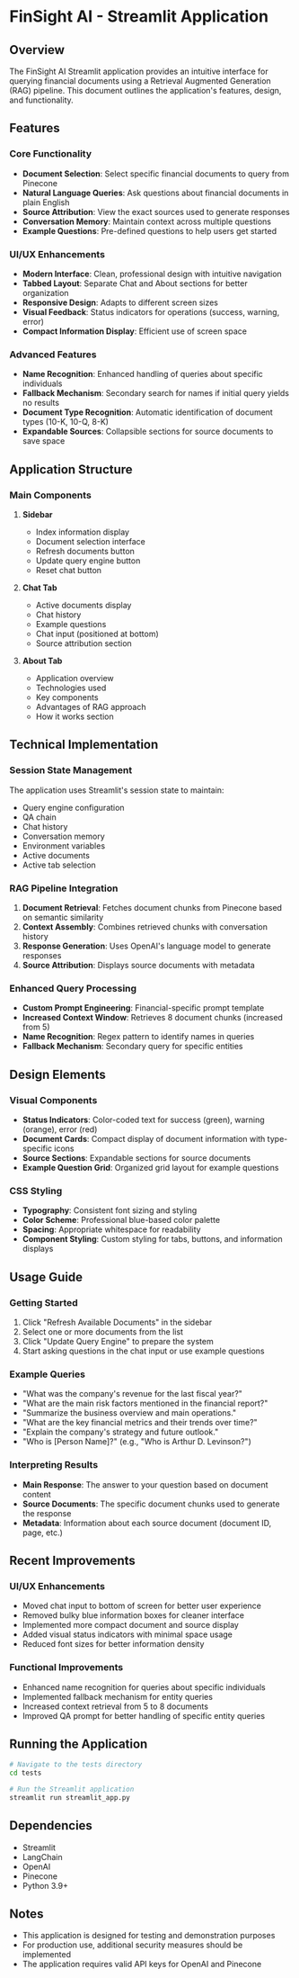 # FinSight AI - Streamlit Application

## Overview

The FinSight AI Streamlit application provides an intuitive interface for querying financial documents using a Retrieval Augmented Generation (RAG) pipeline. This document outlines the application's features, design, and functionality.

## Features

### Core Functionality
- **Document Selection**: Select specific financial documents to query from Pinecone
- **Natural Language Queries**: Ask questions about financial documents in plain English
- **Source Attribution**: View the exact sources used to generate responses
- **Conversation Memory**: Maintain context across multiple questions
- **Example Questions**: Pre-defined questions to help users get started

### UI/UX Enhancements
- **Modern Interface**: Clean, professional design with intuitive navigation
- **Tabbed Layout**: Separate Chat and About sections for better organization
- **Responsive Design**: Adapts to different screen sizes
- **Visual Feedback**: Status indicators for operations (success, warning, error)
- **Compact Information Display**: Efficient use of screen space

### Advanced Features
- **Name Recognition**: Enhanced handling of queries about specific individuals
- **Fallback Mechanism**: Secondary search for names if initial query yields no results
- **Document Type Recognition**: Automatic identification of document types (10-K, 10-Q, 8-K)
- **Expandable Sources**: Collapsible sections for source documents to save space

## Application Structure

### Main Components
1. **Sidebar**
   - Index information display
   - Document selection interface
   - Refresh documents button
   - Update query engine button
   - Reset chat button

2. **Chat Tab**
   - Active documents display
   - Chat history
   - Example questions
   - Chat input (positioned at bottom)
   - Source attribution section

3. **About Tab**
   - Application overview
   - Technologies used
   - Key components
   - Advantages of RAG approach
   - How it works section

## Technical Implementation

### Session State Management
The application uses Streamlit's session state to maintain:
- Query engine configuration
- QA chain
- Chat history
- Conversation memory
- Environment variables
- Active documents
- Active tab selection

### RAG Pipeline Integration
1. **Document Retrieval**: Fetches document chunks from Pinecone based on semantic similarity
2. **Context Assembly**: Combines retrieved chunks with conversation history
3. **Response Generation**: Uses OpenAI's language model to generate responses
4. **Source Attribution**: Displays source documents with metadata

### Enhanced Query Processing
- **Custom Prompt Engineering**: Financial-specific prompt template
- **Increased Context Window**: Retrieves 8 document chunks (increased from 5)
- **Name Recognition**: Regex pattern to identify names in queries
- **Fallback Mechanism**: Secondary query for specific entities

## Design Elements

### Visual Components
- **Status Indicators**: Color-coded text for success (green), warning (orange), error (red)
- **Document Cards**: Compact display of document information with type-specific icons
- **Source Sections**: Expandable sections for source documents
- **Example Question Grid**: Organized grid layout for example questions

### CSS Styling
- **Typography**: Consistent font sizing and styling
- **Color Scheme**: Professional blue-based color palette
- **Spacing**: Appropriate whitespace for readability
- **Component Styling**: Custom styling for tabs, buttons, and information displays

## Usage Guide

### Getting Started
1. Click "Refresh Available Documents" in the sidebar
2. Select one or more documents from the list
3. Click "Update Query Engine" to prepare the system
4. Start asking questions in the chat input or use example questions

### Example Queries
- "What was the company's revenue for the last fiscal year?"
- "What are the main risk factors mentioned in the financial report?"
- "Summarize the business overview and main operations."
- "What are the key financial metrics and their trends over time?"
- "Explain the company's strategy and future outlook."
- "Who is [Person Name]?" (e.g., "Who is Arthur D. Levinson?")

### Interpreting Results
- **Main Response**: The answer to your question based on document content
- **Source Documents**: The specific document chunks used to generate the response
- **Metadata**: Information about each source document (document ID, page, etc.)

## Recent Improvements

### UI/UX Enhancements
- Moved chat input to bottom of screen for better user experience
- Removed bulky blue information boxes for cleaner interface
- Implemented more compact document and source display
- Added visual status indicators with minimal space usage
- Reduced font sizes for better information density

### Functional Improvements
- Enhanced name recognition for queries about specific individuals
- Implemented fallback mechanism for entity queries
- Increased context retrieval from 5 to 8 documents
- Improved QA prompt for better handling of specific entity queries

## Running the Application

```bash
# Navigate to the tests directory
cd tests

# Run the Streamlit application
streamlit run streamlit_app.py
```

## Dependencies
- Streamlit
- LangChain
- OpenAI
- Pinecone
- Python 3.9+

## Notes
- This application is designed for testing and demonstration purposes
- For production use, additional security measures should be implemented
- The application requires valid API keys for OpenAI and Pinecone 